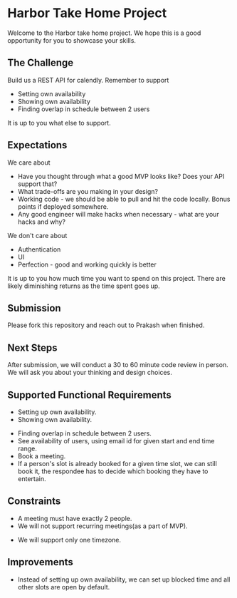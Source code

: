 # Harbor Take Home Project

Welcome to the Harbor take home project. We hope this is a good opportunity for you to showcase your skills.

## The Challenge

Build us a REST API for calendly. Remember to support

- Setting own availability
- Showing own availability
- Finding overlap in schedule between 2 users

It is up to you what else to support.

## Expectations

We care about

- Have you thought through what a good MVP looks like? Does your API support that?
- What trade-offs are you making in your design?
- Working code - we should be able to pull and hit the code locally. Bonus points if deployed somewhere.
- Any good engineer will make hacks when necessary - what are your hacks and why?

We don't care about

- Authentication
- UI
- Perfection - good and working quickly is better

It is up to you how much time you want to spend on this project. There are likely diminishing returns as the time spent goes up.

## Submission

Please fork this repository and reach out to Prakash when finished.

## Next Steps

After submission, we will conduct a 30 to 60 minute code review in person. We will ask you about your thinking and design choices.

## Supported Functional Requirements
- Setting up own availability.
- Showing own availability.

[//]: # (- A user can make some of their own time slots as un-blockable.)
- Finding overlap in schedule between 2 users.
- See availability of users, using email id for given start and end time range.
- Book a meeting.
- If a person's slot is already booked for a given time slot, we can still book it, the respondee has to decide which booking they have to entertain.

[//]: # (## Assumptions:)

[//]: # (- )

## Constraints
- A meeting must have exactly 2 people.
- We will not support recurring meetings(as a part of MVP).

[//]: # (- We will support viewing of meetings up-to next 3 months.)
- We will support only one timezone. 

## Improvements
- Instead of setting up own availability, we can set up blocked time and all other slots are open by default.

